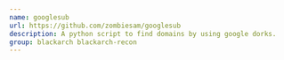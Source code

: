 ```yaml
---
name: googlesub
url: https://github.com/zombiesam/googlesub
description: A python script to find domains by using google dorks.
group: blackarch blackarch-recon
---
```

